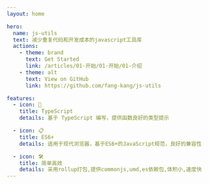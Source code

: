 ```yaml
---
layout: home

hero:
  name: js-utils
  text: 减少重复代码和开发成本的javascript工具库
  actions:
    - theme: brand
      text: Get Started
      link: /articles/01-开始/01-开始/01-介绍
    - theme: alt
      text: View on GitHub
      link: https://github.com/fang-kang/js-utils

features:
  - icon: 🎨
    title: TypeScript
    details: 基于 TypeScript 编写，提供函数良好的类型提示

  - icon: 📋
    title: ES6+
    details: 适用于现代浏览器，基于ES6+的JavaScript规范，良好的兼容性

  - icon: 🛠️
    title: 简单高效
    details: 采用rollup打包,提供commonjs,umd,es依赖包,体积小,速度快
---
```

